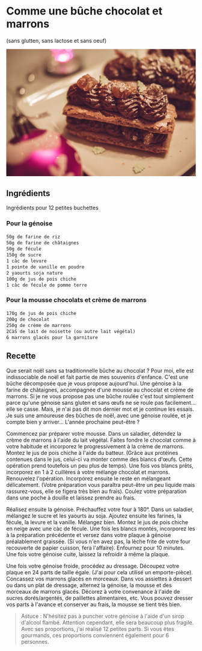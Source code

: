 # Comme une bûche chocolat et marrons 
(sans glutten, sans lactose et sans oeuf)  

![](../img/Comme-une-buche-chocolat-marrons4.jpg)

## Ingrédients
Ingrédients pour 12 petites buchettes

### Pour la génoise
    50g de farine de riz
    50g de farine de châtaignes
    50g de fécule
    150g de sucre
    1 càc de levure
    1 pointe de vanille en poudre
    2 yaourts soja nature
    100g de jus de pois chiche
    1 càc de fécule de pomme terre

### Pour la mousse chocolats et crème de marrons
    170g de jus de pois chiche
    200g de chocolat
    250g de crème de marrons
    2CàS de lait de noisette (ou autre lait végétal)
    6 marrons glacés pour la garniture

## Recette
Que serait noël sans sa traditionnelle bûche au chocolat ? Pour moi, elle est indissociable de noël et fait partie de mes souvenirs d'enfance. C'est une bûche décomposée que je vous propose aujourd'hui. Une génoise à la farine de châtaignes, accompagnée d'une mousse au chocolat et crème de marrons. Si je ne vous propose pas une bûche roulée c'est tout simplement parce qu'une génoise sans gluten et sans œufs ne se roule pas facilement… elle se casse. Mais, je n'ai pas dit mon dernier mot et je continue les essais. Je suis une amoureuse des bûches de noël, avec une génoise roulée, et je compte bien y arriver… L'année prochaine peut-être ?

Commencez par préparer votre mousse. Dans un saladier, détendez la crème de marrons à l'aide du lait végétal. Faites fondre le chocolat comme à votre habitude et incorporez le progressivement à la crème de marrons. Montez le jus de pois chiche à l'aide du batteur. (Grâce aux protéines contenues dans le jus, celui-ci va monter comme des blancs d'œufs. Cette opération prend toutefois un peu plus de temps). Une fois vos blancs prêts, incorporez en 1 à 2 cuillères à votre mélange chocolat et marrons. Renouvelez l'opération. Incorporez ensuite le reste en mélangeant délicatement. (Votre préparation vous paraîtra peut-être un peu liquide mais rassurez-vous, elle se figera très bien au frais). Coulez votre préparation dans une poche à douille et laissez prendre au frais.

Réalisez ensuite la génoise. Préchauffez votre four à 180°. Dans un saladier, mélangez le sucre et les yaourts au soja. Ajoutez ensuite les farines, la fécule, la levure et la vanille. Mélangez bien. Montez le jus de pois chiche en neige avec une càc de fécule. Une fois les blancs montés, incorporez les à la préparation précédente et versez dans votre plaque à génoise préalablement graissée. (Si vous n'en avez pas, la lèche frite de votre four recouverte de papier cuisson, fera l'affaire).
Enfournez pour 10 minutes. Une fois votre génoise cuite, laissez la refroidir à même la plaque.

Une fois votre génoise froide, procédez au dressage. Découpez votre plaque en 24 parts de taille égale. (J'ai pour cela utilisé un emporte-pièce). Concassez vos marrons glacés en morceaux. Dans vos assiettes à dessert ou dans un plat de dressage, alternez la génoise, la mousse et des morceaux de marrons glacés. Décorez à votre convenance à l'aide de sucres dorés/argentés, de paillettes alimentaires, etc.
Vous pouvez dresser vos parts à l'avance et conserver au frais, la mousse se tient très bien.

> Astuce : N'hésitez pas à puncher votre génoise à l'aide d'un sirop d'alcool flambé. Attention cependant, elle sera beaucoup plus fragile. Avec ses proportions, j'ai réalisé 12 petites parts. Si vous êtes gourmands, ces proportions conviennent également pour 6 personnes.
